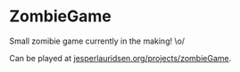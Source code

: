 # ZombieGame
Small zomibie game currently in the making! \o/

Can be played at <a href="http://www.jesperlauridsen.org/projects/zombiegame/">jesperlauridsen.org/projects/zombieGame</a>.
